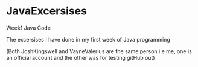 # JavaExcersises
Week1 Java Code

The excersises I have done in my first week of Java programming

(Both JoshKingswell and VayneValerius are the same person i.e me, one is an official account and the other was for testing gitHub out)
